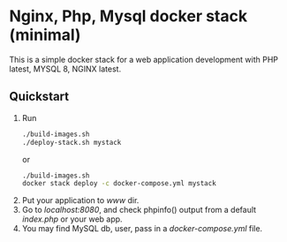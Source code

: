 # Nginx, Php, Mysql docker stack (minimal)

This is a simple docker stack for a web application development with PHP latest, MYSQL 8, NGINX latest.

## Quickstart
1. Run
    ```bash
    ./build-images.sh
    ./deploy-stack.sh mystack
    ```
    or
    ```bash
    ./build-images.sh
    docker stack deploy -c docker-compose.yml mystack
    ```
2. Put your application to _www_ dir.
3. Go to _localhost:8080_, and check phpinfo() output from a default _index.php_ or your web app.
4. You may find MySQL db, user, pass in a _docker-compose.yml_ file.